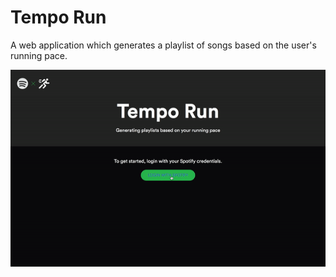 # Tempo Run

A web application which generates a playlist of songs based on the user's running pace. 

![alt-text](https://github.com/p-wong/beatpacer/blob/master/demo.gif)

